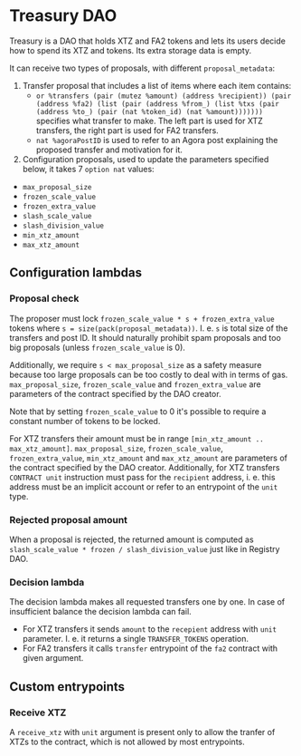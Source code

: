 <!--
SPDX-FileCopyrightText: 2021 TQ Tezos
SPDX-License-Identifier: LicenseRef-MIT-TQ
-->

# Treasury DAO

Treasury is a DAO that holds XTZ and FA2 tokens and lets its users decide how to
spend its XTZ and tokens. Its extra storage data is empty.

It can receive two types of proposals, with different `proposal_metadata`:
1. Transfer proposal that includes a list of items where each item contains:
   - `or %transfers (pair (mutez %amount) (address %recipient)) (pair (address %fa2) (list (pair (address %from_) (list %txs (pair (address %to_) (pair (nat %token_id) (nat %amount)))))))` specifies what transfer to make. The left part is used for XTZ transfers, the right part is used for FA2 transfers.
   - `nat %agoraPostID` is used to refer to an Agora post explaining the proposed transfer and motivation for it.
2. Configuration proposals, used to update the parameters specified below,
it takes 7 `option nat` values:
- `max_proposal_size`
- `frozen_scale_value`
- `frozen_extra_value`
- `slash_scale_value`
- `slash_division_value`
- `min_xtz_amount`
- `max_xtz_amount`

## Configuration lambdas

### Proposal check

The proposer must lock `frozen_scale_value * s + frozen_extra_value` tokens where `s = size(pack(proposal_metadata))`.
I. e. `s` is total size of the transfers and post ID.
It should naturally prohibit spam proposals and too big proposals (unless `frozen_scale_value` is 0).

Additionally, we require `s < max_proposal_size` as a safety measure because too large proposals can be too costly to deal with in terms of gas.
`max_proposal_size`, `frozen_scale_value` and `frozen_extra_value` are parameters of the contract specified by the DAO creator.

Note that by setting `frozen_scale_value` to 0 it's possible to require a constant number of tokens to be locked.

For XTZ transfers their amount must be in range `[min_xtz_amount .. max_xtz_amount]`.
`max_proposal_size`, `frozen_scale_value`, `frozen_extra_value`, `min_xtz_amount` and `max_xtz_amount` are parameters of the contract specified by the DAO creator.
Additionally, for XTZ transfers `CONTRACT unit` instruction must pass for the `recipient` address, i. e. this address must be an implicit account or refer to an entrypoint of the `unit` type.

### Rejected proposal amount

When a proposal is rejected, the returned amount is computed as `slash_scale_value * frozen / slash_division_value` just like in Registry DAO.

### Decision lambda

The decision lambda makes all requested transfers one by one.
In case of insufficient balance the decision lambda can fail.
  + For XTZ transfers it sends `amount` to the `recepient` address with `unit` parameter. I. e. it returns a single `TRANSFER_TOKENS` operation.
  + For FA2 transfers it calls `transfer` entrypoint of the `fa2` contract with given argument.

## Custom entrypoints

### Receive XTZ

A `receive_xtz` with `unit` argument is present only to allow the tranfer of XTZs
to the contract, which is not allowed by most entrypoints.

